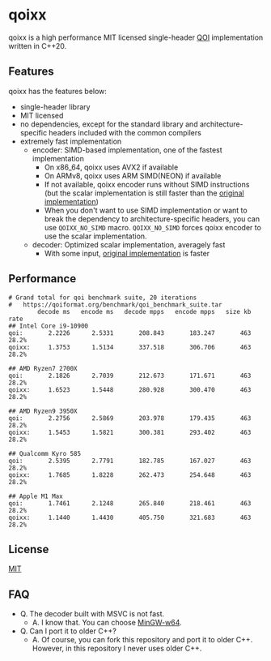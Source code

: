 # qoixx

qoixx is a high performance MIT licensed single-header [QOI](https://github.com/phoboslab/qoi) implementation written in C++20.

## Features

qoixx has the features below:

- single-header library
- MIT licensed
- no dependencies, except for the standard library and architecture-specific headers included with the common compilers
- extremely fast implementation
    - encoder: SIMD-based implementation, one of the fastest implementation
        - On x86_64, qoixx uses AVX2 if available
        - On ARMv8, qoixx uses ARM SIMD(NEON) if available
        - If not available, qoixx encoder runs without SIMD instructions (but the scalar implementation is still faster than the [original implementation](https://github.com/phoboslab/qoi))
        - When you don't want to use SIMD implementation or want to break the dependency to architecture-specific headers, you can use `QOIXX_NO_SIMD` macro. `QOIXX_NO_SIMD` forces qoixx encoder to use the scalar implementation.
    - decoder: Optimized scalar implementation, averagely fast
        - With some input, [original implementation](https://github.com/phoboslab/qoi) is faster

## Performance

```
# Grand total for qoi benchmark suite, 20 iterations
#   https://qoiformat.org/benchmark/qoi_benchmark_suite.tar
        decode ms   encode ms   decode mpps   encode mpps   size kb    rate
## Intel Core i9-10900
qoi:       2.2226      2.5331       208.843       183.247       463   28.2%
qoixx:     1.3753      1.5134       337.518       306.706       463   28.2%

## AMD Ryzen7 2700X
qoi:       2.1826      2.7039       212.673       171.671       463   28.2%
qoixx:     1.6523      1.5448       280.928       300.470       463   28.2%

## AMD Ryzen9 3950X
qoi:       2.2756      2.5869       203.978       179.435       463   28.2%
qoixx:     1.5453      1.5821       300.381       293.402       463   28.2%

## Qualcomm Kyro 585
qoi:       2.5395      2.7791       182.785       167.027       463   28.2%
qoixx:     1.7685      1.8228       262.473       254.648       463   28.2%

## Apple M1 Max
qoi:       1.7461      2.1248       265.840       218.461       463   28.2%
qoixx:     1.1440      1.4430       405.750       321.683       463   28.2%
```

## License

[MIT](https://github.com/wx257osn2/qoixx/blob/master/LICENSE)

## FAQ

- Q. The decoder built with MSVC is not fast.
    - A. I know that. You can choose [MinGW-w64](https://www.mingw-w64.org/).
- Q. Can I port it to older C++?
    - A. Of course, you can fork this repository and port it to older C++.
         However, in this repository I never uses older C++.
